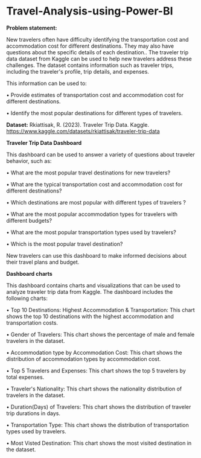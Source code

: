 # Travel-Analysis-using-Power-BI

**Problem statement:**

New travelers often have difficulty identifying the transportation cost and accommodation cost for different destinations. They may also have questions about the specific details of each destination..
The traveler trip data dataset from Kaggle can be used to help new travelers address these challenges. The dataset contains information such as traveler trips, including the traveler's profile, trip details, and expenses.

 This information can be used to:
 
•	Provide estimates of transportation cost and accommodation cost for different destinations.

•	Identify the most popular destinations for different types of travelers.

**Dataset:** Rkiattisak, R. (2023). Traveler Trip Data. Kaggle. https://www.kaggle.com/datasets/rkiattisak/traveler-trip-data

**Traveler Trip Data Dashboard**

This dashboard can be used to answer a variety of questions about traveler behavior, such as:

•	What are the most popular travel destinations for new travelers?

•	What are the typical transportation cost and accommodation cost for different destinations?

•	Which destinations are most popular with different types of travelers ?

•	What are the most popular accommodation types for travelers with different budgets?

•	What are the most popular transportation types used by travelers?

•	Which is the most popular travel destination?

New travelers can use this dashboard to make informed decisions about their travel plans and budget.

**Dashboard charts**

This dashboard contains charts and visualizations that can be used to analyze traveler trip data from Kaggle. The dashboard includes the following charts:

•	Top 10 Destinations: Highest Accommodation & Transportation: This chart shows the top 10 destinations with the highest accommodation and transportation costs.

•	Gender of Travelers: This chart shows the percentage of male and female travelers in the dataset.

•	Accommodation type by Accommodation Cost: This chart shows the distribution of accommodation types by accommodation cost.

•	Top 5 Travelers and Expenses: This chart shows the top 5 travelers by total expenses.

•	Traveler's Nationality: This chart shows the nationality distribution of travelers in the dataset.

•	Duration(Days) of Travelers: This chart shows the distribution of traveler trip durations in days.

•	Transportation Type: This chart shows the distribution of transportation types used by travelers.

•	Most Visted Destination: This chart shows the most visited destination in the dataset.

